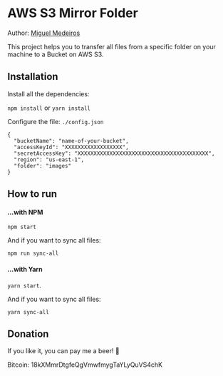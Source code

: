 # AWS S3 Mirror Folder
Author: [Miguel Medeiros](https://www.miguelmedeiros.com.br)

This project helps you to transfer all files from a specific folder on your machine to a Bucket on AWS S3.


## Installation

Install all the dependencies:

`npm install` or `yarn install`

Configure the file: `./config.json`
```
{
  "bucketName": "name-of-your-bucket",
  "accessKeyId": "XXXXXXXXXXXXXXXXXX",
  "secretAccessKey": "XXXXXXXXXXXXXXXXXXXXXXXXXXXXXXXXXXXXXXXXX",
  "region": "us-east-1",
  "folder": "images"
}
```


## How to run

#### ...with NPM
`npm start`

And if you want to sync all files:

`npm run sync-all`

#### ...with Yarn
`yarn start`.

And if you want to sync all files:

`yarn sync-all`


## Donation
If you like it, you can pay me a beer! :beer:

Bitcoin: 18kXMmrDtgfeQgVmwfmygTaYLyQuVS4chK

